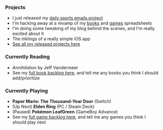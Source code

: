 ### Projects

- I just released my [daily sports emails project](/daily-sports-emails/)
- I'm hacking away at a revamp of my [books][books] and [games][games] spreadsheets
- I'm doing some tweaking of my blog behind the scenes, and I'm really excited about it
- The inklings of a really simple iOS app
- [See all my released projects here](/projects/)

### Currently Reading

- _Annihilation_ by Jeff Vandermeer
- See my [full book backlog here][books], and tell me any books you think I should add/prioritize

### Currently Playing

- **Paper Mario: The Thousand-Year Door** (Switch)
- (Up Next) **Elden Ring** (PC / Steam Deck)
- (Paused) **Pokémon LeafGreen** (GameBoy Advance)
- See my [full game backlog here][games], and tell me any games you think I should play next

[books]: https://docs.google.com/spreadsheets/d/1-1PcHF6xzFKTaTvxnfjm6bVgo4pd5yIr3nbxsbckoFo/edit?usp=sharing
[games]: https://docs.google.com/spreadsheets/d/1zg-SOYI8DlH-ibSNslfPtq0xJB4sEMb_7OHKbq2qclk/edit?usp=sharing
